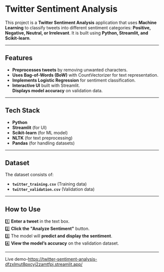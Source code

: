 #  Twitter Sentiment Analysis

This project is a **Twitter Sentiment Analysis** application that uses **Machine Learning** to classify tweets into different sentiment categories: **Positive, Negative, Neutral, or Irrelevant**. It is built using **Python, Streamlit, and Scikit-learn**.

---

## Features

-  **Preprocesses tweets** by removing unwanted characters.  
- **Uses Bag-of-Words (BoW)** with CountVectorizer for text representation.  
-  **Implements Logistic Regression** for sentiment classification.  
-  **Interactive UI** built with Streamlit.  
  **Displays model accuracy** on validation data.  

---

##  Tech Stack

- **Python**   
- **Streamlit** (for UI) 
- **Scikit-learn** (for ML model)   
- **NLTK** (for text preprocessing)  
- **Pandas** (for handling datasets)  

---

##  Dataset

The dataset consists of:  

- **`twitter_training.csv`** (Training data)  
- **`twitter_validation.csv`** (Validation data)  

---

##  How to Use

1️⃣ **Enter a tweet** in the text box.  
2️⃣ **Click the "Analyze Sentiment"** button.  
3️⃣ The model will **predict and display the sentiment**.  
4️⃣ **View the model’s accuracy** on the validation dataset.  

---

Live demo-https://twitter-sentiment-analysis-dfzxlmut8pxcyj2zamtfpj.streamlit.app/
